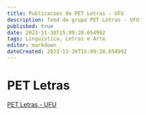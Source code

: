```yaml
---
title: Publicacoes de PET Letras - UFU 
description: feed do grupo PET Letras - UFU
published: true
date: 2023-11-30T15:09:28.654992
tags: Linguistica, Letras e Arte
editor: markdown
dateCreated: 2023-11-30T15:09:28.654992
---
```


# PET Letras
[PET Letras - UFU](/grupo/160PETLetrasUFU.md)